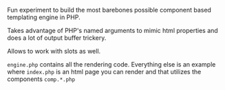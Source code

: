Fun experiment to build the most barebones possible component based templating engine in PHP.

Takes advantage of PHP's named arguments to mimic html properties and does a lot of output buffer trickery.

Allows to work with slots as well.

`engine.php` contains all the rendering code. Everything else is an example where `index.php` is an html page you can render
and that utilizes the components `comp.*.php`
